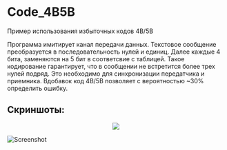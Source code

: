# Code_4B5B
Пример использования избыточных кодов 4B/5B

Программа имитирует канал передачи данных. Текстовое сообщение преобразуется в последовательность нулей и единиц. Далее каждые 4 бита, заменяются на 5 бит в соответсвие с таблицей. Такое кодирование гарантирует, что в сообщении не встретится более трех нулей подряд. Это необходимо для синхронизации передатчика и приемника. Вдобавок код 4B/5B позволяет с вероятностью ~30% определить ошибку.

## Скриншоты:
<p align="center">
  <img src="https://sun9-56.userapi.com/impg/7m64LASstUbktp6NI1hozfSQStakWXQcN4AHqA/rXpEIzoCDx8.jpg?size=770x458&quality=96&sign=37cedc4c4c786c407ac68ecbdb48654d&type=album">
</p>

![Screenshot](https://sun9-7.userapi.com/impg/U1Z5VJ2KLBMsSrHy2v0ZDBlxENK1fXqMSGacHQ/jSzRFrnLxw0.jpg?size=1434x916&quality=96&sign=907690d4a0eac0dd1de05855733e0a68&type=album)
